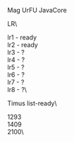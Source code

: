 Mag UrFU JavaCore

LR\

lr1 - ready\
lr2 - ready\
lr3 - ?\
lr4 - ?\
lr5 - ?\
lr6 - ?\
lr7 - ?\
lr8 - ?\


Timus list-ready\

1293\
1409\
2100\
